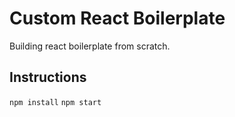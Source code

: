 # Custom React Boilerplate
Building react  boilerplate from scratch.

## Instructions
`npm install`
`npm start`
